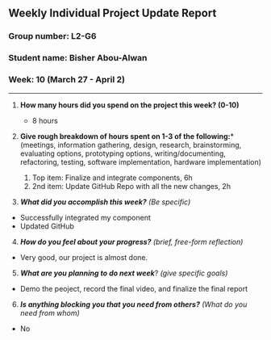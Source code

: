 ## Weekly Individual Project Update Report
### Group number: L2-G6
### Student name: Bisher Abou-Alwan
### Week: 10 (March 27 - April 2)
___
1. **How many hours did you spend on the project this week? (0-10)**
   - 8 hours

2. **Give rough breakdown of hours spent on 1-3 of the following:***
   (meetings, information gathering, design, research, brainstorming, evaluating options, prototyping options, writing/documenting, refactoring, testing, software implementation, hardware implementation)
   1. Top item: Finalize and integrate components, 6h
   2. 2nd item: Update GitHub Repo with all the new changes, 2h
   
3. ***What did you accomplish this week?*** _(Be specific)_
  - Successfully integrated my component
  - Updated GitHub

4. ***How do you feel about your progress?*** _(brief, free-form reflection)_
  - Very good, our project is almost done.

5. ***What are you planning to do next week***? _(give specific goals)_
  - Demo the peoject, record the final video, and finalize the final report 
    
6. ***Is anything blocking you that you need from others?*** _(What do you need from whom)_
  - No 
